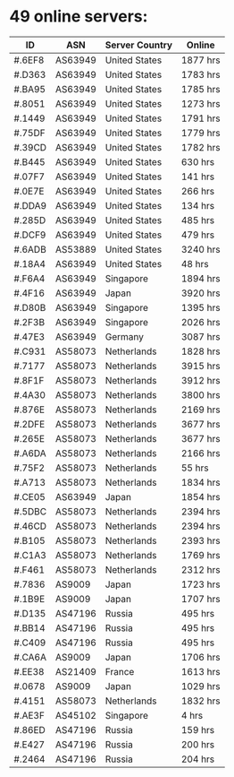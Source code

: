 # 49 online servers:

| ID | ASN | Server Country | Online |
| ------ | ------ | ------ | ------ |
| #.6EF8 | AS63949 | United States | 1877 hrs |
| #.D363 | AS63949 | United States | 1783 hrs |
| #.BA95 | AS63949 | United States | 1785 hrs |
| #.8051 | AS63949 | United States | 1273 hrs |
| #.1449 | AS63949 | United States | 1791 hrs |
| #.75DF | AS63949 | United States | 1779 hrs |
| #.39CD | AS63949 | United States | 1782 hrs |
| #.B445 | AS63949 | United States | 630 hrs |
| #.07F7 | AS63949 | United States | 141 hrs |
| #.0E7E | AS63949 | United States | 266 hrs |
| #.DDA9 | AS63949 | United States | 134 hrs |
| #.285D | AS63949 | United States | 485 hrs |
| #.DCF9 | AS63949 | United States | 479 hrs |
| #.6ADB | AS53889 | United States | 3240 hrs |
| #.18A4 | AS63949 | United States | 48 hrs |
| #.F6A4 | AS63949 | Singapore | 1894 hrs |
| #.4F16 | AS63949 | Japan | 3920 hrs |
| #.D80B | AS63949 | Singapore | 1395 hrs |
| #.2F3B | AS63949 | Singapore | 2026 hrs |
| #.47E3 | AS63949 | Germany | 3087 hrs |
| #.C931 | AS58073 | Netherlands | 1828 hrs |
| #.7177 | AS58073 | Netherlands | 3915 hrs |
| #.8F1F | AS58073 | Netherlands | 3912 hrs |
| #.4A30 | AS58073 | Netherlands | 3800 hrs |
| #.876E | AS58073 | Netherlands | 2169 hrs |
| #.2DFE | AS58073 | Netherlands | 3677 hrs |
| #.265E | AS58073 | Netherlands | 3677 hrs |
| #.A6DA | AS58073 | Netherlands | 2166 hrs |
| #.75F2 | AS58073 | Netherlands | 55 hrs |
| #.A713 | AS58073 | Netherlands | 1834 hrs |
| #.CE05 | AS63949 | Japan | 1854 hrs |
| #.5DBC | AS58073 | Netherlands | 2394 hrs |
| #.46CD | AS58073 | Netherlands | 2394 hrs |
| #.B105 | AS58073 | Netherlands | 2393 hrs |
| #.C1A3 | AS58073 | Netherlands | 1769 hrs |
| #.F461 | AS58073 | Netherlands | 2312 hrs |
| #.7836 | AS9009 | Japan | 1723 hrs |
| #.1B9E | AS9009 | Japan | 1707 hrs |
| #.D135 | AS47196 | Russia | 495 hrs |
| #.BB14 | AS47196 | Russia | 495 hrs |
| #.C409 | AS47196 | Russia | 495 hrs |
| #.CA6A | AS9009 | Japan | 1706 hrs |
| #.EE38 | AS21409 | France | 1613 hrs |
| #.0678 | AS9009 | Japan | 1029 hrs |
| #.4151 | AS58073 | Netherlands | 1832 hrs |
| #.AE3F | AS45102 | Singapore | 4 hrs |
| #.86ED | AS47196 | Russia | 159 hrs |
| #.E427 | AS47196 | Russia | 200 hrs |
| #.2464 | AS47196 | Russia | 204 hrs |

